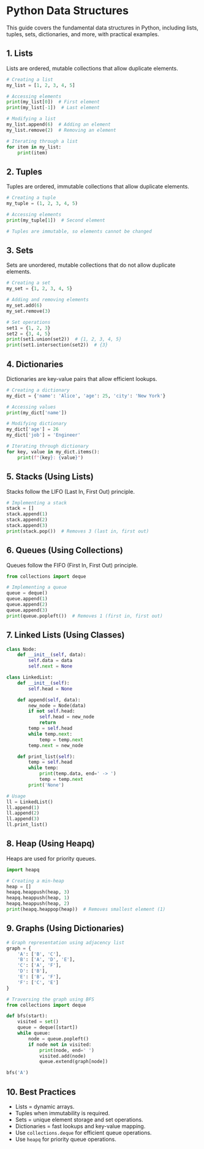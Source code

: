# Python Data Structures

This guide covers the fundamental data structures in Python, including lists, tuples, sets, dictionaries, and more, with practical examples.

## 1. Lists

Lists are ordered, mutable collections that allow duplicate elements.

```python
# Creating a list
my_list = [1, 2, 3, 4, 5]

# Accessing elements
print(my_list[0])  # First element
print(my_list[-1])  # Last element

# Modifying a list
my_list.append(6)  # Adding an element
my_list.remove(2)  # Removing an element

# Iterating through a list
for item in my_list:
    print(item)
```

## 2. Tuples

Tuples are ordered, immutable collections that allow duplicate elements.

```python
# Creating a tuple
my_tuple = (1, 2, 3, 4, 5)

# Accessing elements
print(my_tuple[1])  # Second element

# Tuples are immutable, so elements cannot be changed
```

## 3. Sets

Sets are unordered, mutable collections that do not allow duplicate elements.

```python
# Creating a set
my_set = {1, 2, 3, 4, 5}

# Adding and removing elements
my_set.add(6)
my_set.remove(3)

# Set operations
set1 = {1, 2, 3}
set2 = {3, 4, 5}
print(set1.union(set2))  # {1, 2, 3, 4, 5}
print(set1.intersection(set2))  # {3}
```

## 4. Dictionaries

Dictionaries are key-value pairs that allow efficient lookups.

```python
# Creating a dictionary
my_dict = {'name': 'Alice', 'age': 25, 'city': 'New York'}

# Accessing values
print(my_dict['name'])

# Modifying dictionary
my_dict['age'] = 26
my_dict['job'] = 'Engineer'

# Iterating through dictionary
for key, value in my_dict.items():
    print(f"{key}: {value}")
```

## 5. Stacks (Using Lists)

Stacks follow the LIFO (Last In, First Out) principle.

```python
# Implementing a stack
stack = []
stack.append(1)
stack.append(2)
stack.append(3)
print(stack.pop())  # Removes 3 (last in, first out)
```

## 6. Queues (Using Collections)

Queues follow the FIFO (First In, First Out) principle.

```python
from collections import deque

# Implementing a queue
queue = deque()
queue.append(1)
queue.append(2)
queue.append(3)
print(queue.popleft())  # Removes 1 (first in, first out)
```

## 7. Linked Lists (Using Classes)

```python
class Node:
    def __init__(self, data):
        self.data = data
        self.next = None

class LinkedList:
    def __init__(self):
        self.head = None

    def append(self, data):
        new_node = Node(data)
        if not self.head:
            self.head = new_node
            return
        temp = self.head
        while temp.next:
            temp = temp.next
        temp.next = new_node

    def print_list(self):
        temp = self.head
        while temp:
            print(temp.data, end=' -> ')
            temp = temp.next
        print('None')

# Usage
ll = LinkedList()
ll.append(1)
ll.append(2)
ll.append(3)
ll.print_list()
```

## 8. Heap (Using Heapq)

Heaps are used for priority queues.

```python
import heapq

# Creating a min-heap
heap = []
heapq.heappush(heap, 3)
heapq.heappush(heap, 1)
heapq.heappush(heap, 2)
print(heapq.heappop(heap))  # Removes smallest element (1)
```

## 9. Graphs (Using Dictionaries)

```python
# Graph representation using adjacency list
graph = {
    'A': ['B', 'C'],
    'B': ['A', 'D', 'E'],
    'C': ['A', 'F'],
    'D': ['B'],
    'E': ['B', 'F'],
    'F': ['C', 'E']
}

# Traversing the graph using BFS
from collections import deque

def bfs(start):
    visited = set()
    queue = deque([start])
    while queue:
        node = queue.popleft()
        if node not in visited:
            print(node, end=' ')
            visited.add(node)
            queue.extend(graph[node])

bfs('A')
```

## 10. Best Practices

- Lists = dynamic arrays.
- Tuples when immutability is required.
- Sets = unique element storage and set operations.
- Dictionaries = fast lookups and key-value mapping.
- Use `collections.deque` for efficient queue operations.
- Use `heapq` for priority queue operations.


